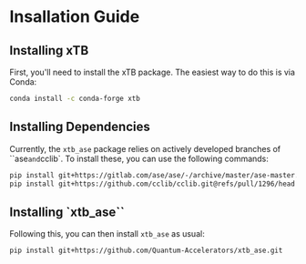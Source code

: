 # Insallation Guide

## Installing xTB

First, you'll need to install the xTB package. The easiest way to do this is via Conda:

```bash
conda install -c conda-forge xtb
```

## Installing Dependencies

Currently, the `xtb_ase` package relies on actively developed branches of ``ase` and `cclib`. To install these, you can use the following commands:

```bash
pip install git+https://gitlab.com/ase/ase/-/archive/master/ase-master.zip
pip install git+https://github.com/cclib/cclib.git@refs/pull/1296/head
```

## Installing `xtb_ase``

Following this, you can then install `xtb_ase` as usual:

```bash
pip install git+https://github.com/Quantum-Accelerators/xtb_ase.git
```
